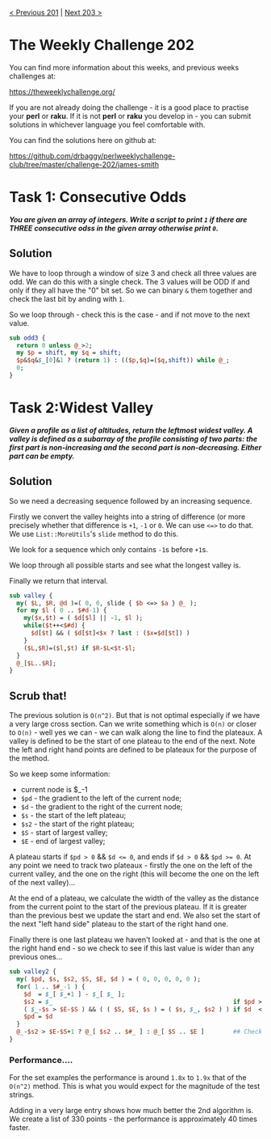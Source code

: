 [< Previous 201](https://github.com/drbaggy/perlweeklychallenge-club/tree/master/challenge-201/james-smith) |
[Next 203 >](https://github.com/drbaggy/perlweeklychallenge-club/tree/master/challenge-203/james-smith)

# The Weekly Challenge 202

You can find more information about this weeks, and previous weeks challenges at:

  https://theweeklychallenge.org/

If you are not already doing the challenge - it is a good place to practise your
**perl** or **raku**. If it is not **perl** or **raku** you develop in - you can
submit solutions in whichever language you feel comfortable with.

You can find the solutions here on github at:

https://github.com/drbaggy/perlweeklychallenge-club/tree/master/challenge-202/james-smith

# Task 1: Consecutive Odds

***You are given an array of integers. Write a script to print `1` if there are **THREE** consecutive odss in the given array otherwise print `0`.***

## Solution

We have to loop through a window of size 3 and check all three values are odd. We can do this with a single check. The 3 values will be ODD if and only if they all have the "0" bit set. So we can binary `&` them together and check the last bit by anding with `1`.

So we loop through - check this is the case - and if not move to the next value.

```perl
sub odd3 {
  return 0 unless @_>2;
  my $p = shift, my $q = shift;
  $p&$q&$_[0]&1 ? (return 1) : (($p,$q)=($q,shift)) while @_;
  0;
}
```

# Task 2:Widest Valley

***Given a profile as a list of altitudes, return the leftmost widest valley. A valley is defined as a subarray of the profile consisting of two parts: the first part is non-increasing and the second part is non-decreasing. Either part can be empty.***

## Solution

So we need a decreasing sequence followed by an increasing sequence.

Firstly we convert the valley heights into a string of difference (or more precisely whether that difference is `+1`, `-1` or `0`. We can use `<=>` to do that. We use `List::MoreUtils`'s `slide` method to do this.

We look for a sequence which only contains `-1`s before `+1`s.

We loop through all possible starts and see what the longest valley is.

Finally we return that interval.

```perl
sub valley {
  my( $L, $R, @d )=( 0, 0, slide { $b <=> $a } @_ );
  for my $l ( 0 .. $#d-1) {
    my($x,$t) = ( $d[$l] || -1, $l );
    while($t++<$#d) {
      $d[$t] && ( $d[$t]<$x ? last : ($x=$d[$t]) )
    }
    ($L,$R)=($l,$t) if $R-$L<$t-$l;
  }
  @_[$L..$R];
}
```

## Scrub that!

The previous solution is `O(n^2)`. But that is not optimal especially if we have a very large cross section. Can we write something which is `O(n)` or closer to `O(n)` - well yes we can - we can walk along the line to find the plateaux. A valley is defined to be the start of one plateau to the end of the next. Note the left and right hand points are defined to be plateaux for the purpose of the method.

So we keep some information:

 * current node is $_-1
 * `$pd` - the gradient to the left of the current node;
 * `$d`  - the gradient to the right of the current node;
 * `$s`  - the start of the left plateau;
 * `$s2` - the start of the right plateau;
 * `$S`  - start of largest valley;
 * `$E`  - end of largest valley;

A plateau starts if `$pd > 0` && `$d <= 0`, and ends if `$d > 0` && `$pd >= 0`. At any point we need to track two plateaux - firstly the one on the left of the current valley, and the one on the right (this will become the one on the left of the next valley)...

At the end of a plateau, we calculate the width of the valley as the distance from the current point to the start of the previous plateau. If it is greater than the previous best we update the start and end. We also set the start of the next "left hand side" plateau to the start of the right hand one.

Finally there is one last plateau we haven't looked at - and that is the one at the right hand end - so we check to see if this last value is wider than any previous ones...

```perl
sub valley2 {
  my( $pd, $s, $s2, $S, $E, $d ) = ( 0, 0, 0, 0, 0 );
  for( 1 .. $#_-1 ) {
    $d  = $_[ $_+1 ] - $_[ $_ ];
    $s2 = $_                                                  if $pd > 0 && $d  <= 0; ## Start of plateau
    ( $_-$s > $E-$S ) && ( ( $S, $E, $s ) = ( $s, $_, $s2 ) ) if $d  < 0 && $pd >= 0; ## End of plateau
    $pd = $d
  }
  @_-$s2 > $E-$S+1 ? @_[ $s2 .. $#_ ] : @_[ $S .. $E ]        ## Check the last valley...
}
```

### Performance....

For the set examples the performance is around `1.8x` to `1.9x` that of the `O(n^2)` method. This is what you would expect for the magnitude of the test strings.

Adding in a very large entry shows how much better the 2nd algorithm is. We create a list of 330 points - the performance is approximately 40 times faster.
